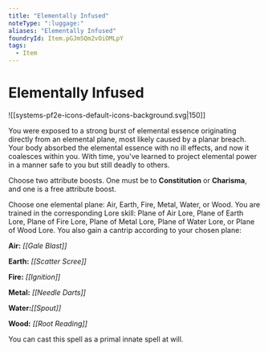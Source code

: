 ```yaml
---
title: "Elementally Infused"
noteType: ":luggage:"
aliases: "Elementally Infused"
foundryId: Item.pGJm5Qm2vOiOMLpY
tags:
  - Item
---
```


# Elementally Infused
![[systems-pf2e-icons-default-icons-background.svg|150]]

You were exposed to a strong burst of elemental essence originating directly from an elemental plane, most likely caused by a planar breach. Your body absorbed the elemental essence with no ill effects, and now it coalesces within you. With time, you've learned to project elemental power in a manner safe to you but still deadly to others.

Choose two attribute boosts. One must be to **Constitution** or **Charisma**, and one is a free attribute boost.

Choose one elemental plane: Air, Earth, Fire, Metal, Water, or Wood. You are trained in the corresponding Lore skill: Plane of Air Lore, Plane of Earth Lore, Plane of Fire Lore, Plane of Metal Lore, Plane of Water Lore, or Plane of Wood Lore. You also gain a cantrip according to your chosen plane:

**Air:** _[[Gale Blast]]_

**Earth:** _[[Scatter Scree]]_

**Fire:** _[[Ignition]]_

**Metal:** _[[Needle Darts]]_

**Water:**_[[Spout]]_

**Wood:** _[[Root Reading]]_

You can cast this spell as a primal innate spell at will.
